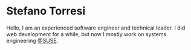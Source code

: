 # Stefano Torresi
Hello, I am an experienced software engineer and technical leader. I did web development for a while, but now I mostly work on systems engineering [@SUSE](https://github.com/SUSE).
